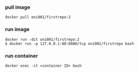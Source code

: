 
### pull image
```
docker pull oni001/firstrepo:2
```

### run image
```
docker run -dit oni001/firstrepo:2    
$ docker run -p 127.0.0.1:80:8080/tcp oni001/firstrepo bash

```

### run container
```
docker exec -it <container ID> bash
```


